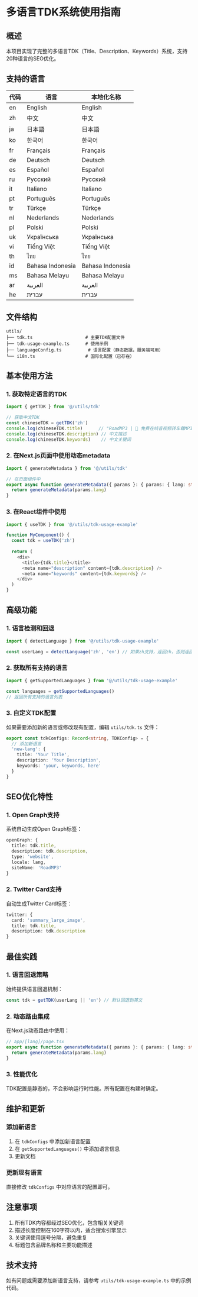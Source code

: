 # 多语言TDK系统使用指南

## 概述

本项目实现了完整的多语言TDK（Title、Description、Keywords）系统，支持20种语言的SEO优化。

## 支持的语言

| 代码 | 语言 | 本地化名称 |
|------|------|------------|
| en | English | English |
| zh | 中文 | 中文 |
| ja | 日本語 | 日本語 |
| ko | 한국어 | 한국어 |
| fr | Français | Français |
| de | Deutsch | Deutsch |
| es | Español | Español |
| ru | Русский | Русский |
| it | Italiano | Italiano |
| pt | Português | Português |
| tr | Türkçe | Türkçe |
| nl | Nederlands | Nederlands |
| pl | Polski | Polski |
| uk | Українська | Українська |
| vi | Tiếng Việt | Tiếng Việt |
| th | ไทย | ไทย |
| id | Bahasa Indonesia | Bahasa Indonesia |
| ms | Bahasa Melayu | Bahasa Melayu |
| ar | العربية | العربية |
| he | עברית | עברית |

## 文件结构

```
utils/
├── tdk.ts                    # 主要TDK配置文件
├── tdk-usage-example.ts      # 使用示例
├── languageConfig.ts          # 语言配置（静态数据，服务端可用）
└── i18n.ts                   # 国际化配置（已存在）
```

## 基本使用方法

### 1. 获取特定语言的TDK

```typescript
import { getTDK } from '@/utils/tdk'

// 获取中文TDK
const chineseTDK = getTDK('zh')
console.log(chineseTDK.title)      // "RoadMP3 | 🚗 免费在线音视频转车载MP3格式转换器"
console.log(chineseTDK.description) // 中文描述
console.log(chineseTDK.keywords)    // 中文关键词
```

### 2. 在Next.js页面中使用动态metadata

```typescript
import { generateMetadata } from '@/utils/tdk'

// 在页面组件中
export async function generateMetadata({ params }: { params: { lang: string } }) {
  return generateMetadata(params.lang)
}
```

### 3. 在React组件中使用

```typescript
import { useTDK } from '@/utils/tdk-usage-example'

function MyComponent() {
  const tdk = useTDK('zh')
  
  return (
    <div>
      <title>{tdk.title}</title>
      <meta name="description" content={tdk.description} />
      <meta name="keywords" content={tdk.keywords} />
    </div>
  )
}
```

## 高级功能

### 1. 语言检测和回退

```typescript
import { detectLanguage } from '@/utils/tdk-usage-example'

const userLang = detectLanguage('zh', 'en') // 如果zh支持，返回zh，否则返回en
```

### 2. 获取所有支持的语言

```typescript
import { getSupportedLanguages } from '@/utils/tdk-usage-example'

const languages = getSupportedLanguages()
// 返回所有支持的语言列表
```

### 3. 自定义TDK配置

如果需要添加新的语言或修改现有配置，编辑 `utils/tdk.ts` 文件：

```typescript
export const tdkConfigs: Record<string, TDKConfig> = {
  // 添加新语言
  'new-lang': {
    title: 'Your Title',
    description: 'Your Description',
    keywords: 'your, keywords, here'
  }
}
```

## SEO优化特性

### 1. Open Graph支持

系统自动生成Open Graph标签：

```typescript
openGraph: {
  title: tdk.title,
  description: tdk.description,
  type: 'website',
  locale: lang,
  siteName: 'RoadMP3'
}
```

### 2. Twitter Card支持

自动生成Twitter Card标签：

```typescript
twitter: {
  card: 'summary_large_image',
  title: tdk.title,
  description: tdk.description
}
```

## 最佳实践

### 1. 语言回退策略

始终提供语言回退机制：

```typescript
const tdk = getTDK(userLang || 'en') // 默认回退到英文
```

### 2. 动态路由集成

在Next.js动态路由中使用：

```typescript
// app/[lang]/page.tsx
export async function generateMetadata({ params }: { params: { lang: string } }) {
  return generateMetadata(params.lang)
}
```

### 3. 性能优化

TDK配置是静态的，不会影响运行时性能。所有配置在构建时确定。

## 维护和更新

### 添加新语言

1. 在 `tdkConfigs` 中添加新语言配置
2. 在 `getSupportedLanguages()` 中添加语言信息
3. 更新文档

### 更新现有语言

直接修改 `tdkConfigs` 中对应语言的配置即可。

## 注意事项

1. 所有TDK内容都经过SEO优化，包含相关关键词
2. 描述长度控制在160字符以内，适合搜索引擎显示
3. 关键词使用逗号分隔，避免重复
4. 标题包含品牌名称和主要功能描述

## 技术支持

如有问题或需要添加新语言支持，请参考 `utils/tdk-usage-example.ts` 中的示例代码。 